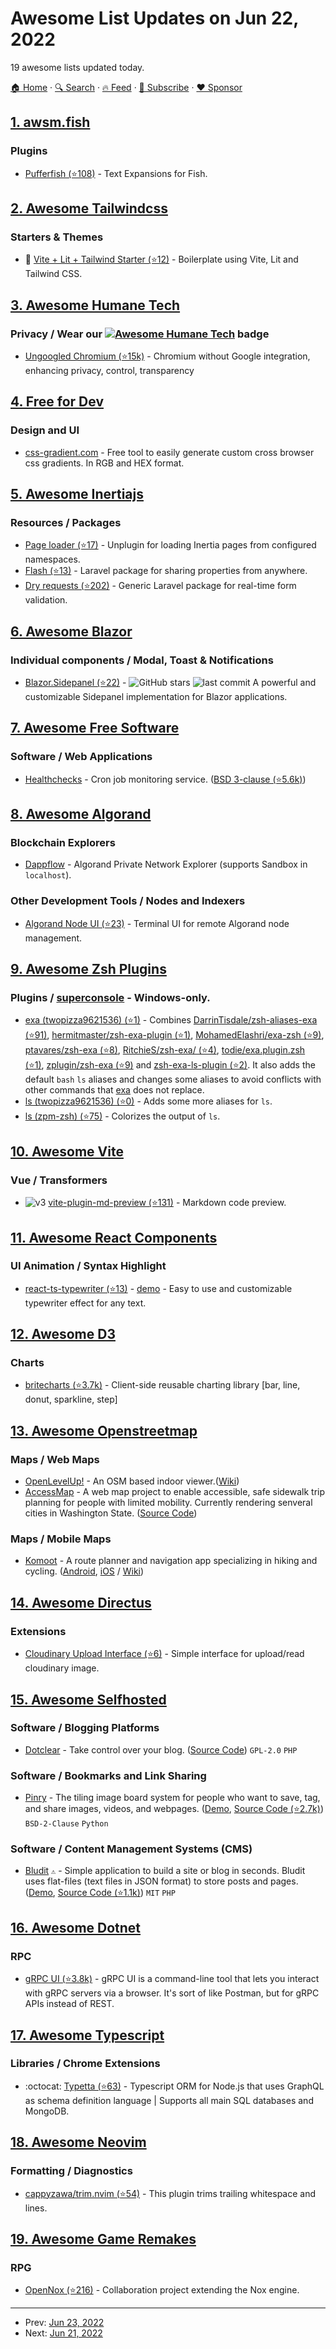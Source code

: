 # Awesome List Updates on Jun 22, 2022

19 awesome lists updated today.

[🏠 Home](/README.md) · [🔍 Search](https://www.trackawesomelist.com/search/) · [🔥 Feed](https://www.trackawesomelist.com/rss.xml) · [📮 Subscribe](https://trackawesomelist.us17.list-manage.com/subscribe?u=d2f0117aa829c83a63ec63c2f&id=36a103854c) · [❤️  Sponsor](https://github.com/sponsors/theowenyoung)



## [1. awsm.fish](/content/jorgebucaran/awsm.fish/README.md)

### Plugins

*   [Pufferfish (⭐108)](https://github.com/nickeb96/puffer-fish) - Text Expansions for Fish.

## [2. Awesome Tailwindcss](/content/aniftyco/awesome-tailwindcss/README.md)

### Starters & Themes

*   🚀 [Vite + Lit + Tailwind Starter (⭐12)](https://github.com/running-grass/starter-lit-with-tailwind) - Boilerplate using Vite, Lit and Tailwind CSS.

## [3. Awesome Humane Tech](/content/humanetech-community/awesome-humane-tech/README.md)

### Privacy / Wear our   [![Awesome Humane Tech](https://raw.githubusercontent.com/humanetech-community/awesome-humane-tech/main/humane-tech-badge.svg?sanitize=true)](https://github.com/humanetech-community/awesome-humane-tech)   badge

*   [Ungoogled Chromium (⭐15k)](https://github.com/ungoogled-software/ungoogled-chromium) - Chromium without Google integration, enhancing privacy, control, transparency

## [4. Free for Dev](/content/ripienaar/free-for-dev/README.md)

### Design and UI

*   [css-gradient.com](https://www.css-gradient.com/) - Free tool to easily generate custom cross browser css gradients. In RGB and HEX format.

## [5. Awesome Inertiajs](/content/innocenzi/awesome-inertiajs/README.md)

### Resources / Packages

*   [Page loader (⭐17)](https://github.com/ycs77/inertia-plugin) - Unplugin for loading Inertia pages from configured namespaces.
*   [Flash (⭐13)](https://github.com/igerslike/inertia-flash) - Laravel package for sharing properties from anywhere.
*   [Dry requests (⭐202)](https://github.com/dive-be/laravel-dry-requests) - Generic Laravel package for real-time form validation.

## [6. Awesome Blazor](/content/AdrienTorris/awesome-blazor/README.md)

### Individual components / Modal, Toast & Notifications

*   [Blazor.Sidepanel (⭐22)](https://github.com/Append-IT/Blazor.Sidepanel) - ![GitHub stars](https://img.shields.io/github/stars/Append-IT/Blazor.Sidepanel?style=flat-square\&cacheSeconds=604800) ![last commit](https://img.shields.io/github/last-commit/Append-IT/Blazor.Sidepanel?style=flat-square\&cacheSeconds=86400) A powerful and customizable Sidepanel implementation for Blazor applications.

## [7. Awesome Free Software](/content/johnjago/awesome-free-software/README.md)

### Software / Web Applications

*   [Healthchecks](https://healthchecks.io/) - Cron job monitoring service. ([BSD 3-clause (⭐5.6k)](https://github.com/healthchecks/healthchecks/blob/master/LICENSE))

## [8. Awesome Algorand](/content/aorumbayev/awesome-algorand/README.md)

### Blockchain Explorers

*   [Dappflow](https://explorer.dappflow.org/) - Algorand Private Network Explorer (supports Sandbox in `localhost`).

### Other Development Tools / Nodes and Indexers

*   [Algorand Node UI (⭐23)](https://github.com/algorand/node-ui) - Terminal UI for remote Algorand node management.

## [9. Awesome Zsh Plugins](/content/unixorn/awesome-zsh-plugins/README.md)

### Plugins / [superconsole](https://github.com/alexchmykhalo/superconsole)   \- Windows-only.

*   [exa (twopizza9621536) (⭐1)](https://github.com/TwoPizza9621536/zsh-exa) - Combines [DarrinTisdale/zsh-aliases-exa (⭐91)](https://github.com/DarrinTisdale/zsh-aliases-exa), [hermitmaster/zsh-exa-plugin (⭐1)](https://github.com/hermitmaster/zsh-exa-plugin), [MohamedElashri/exa-zsh (⭐9)](https://github.com/MohamedElashri/exa-zsh), [ptavares/zsh-exa (⭐8)](https://github.com/ptavares/zsh-exa), [RitchieS/zsh-exa/ (⭐4)](https://github.com/RitchieS/zsh-exa/), [todie/exa.plugin.zsh (⭐1)](https://github.com/todie/exa.plugin.zsh), [zplugin/zsh-exa (⭐9)](https://github.com/zplugin/zsh-exa) and [zsh-exa-ls-plugin (⭐2)](https://github.com/birdhackor/zsh-exa-ls-plugin). It also adds the default `bash` `ls` aliases and changes some aliases to avoid conflicts with other commands that [exa](https://the.exa.website) does not replace.
*   [ls (twopizza9621536) (⭐0)](https://github.com/TwoPizza9621536/zsh-ls) - Adds some more aliases for `ls`.
*   [ls (zpm-zsh) (⭐75)](https://github.com/zpm-zsh/ls) - Colorizes the output of `ls`.

## [10. Awesome Vite](/content/vitejs/awesome-vite/README.md)

### Vue / Transformers

*   ![v3](https://img.shields.io/badge/-v3-35495e) [vite-plugin-md-preview (⭐131)](https://github.com/JasKang/vite-plugin-md-preview) - Markdown code preview.

## [11. Awesome React Components](/content/brillout/awesome-react-components/README.md)

### UI Animation / Syntax Highlight

*   [react-ts-typewriter (⭐13)](https://github.com/gerardmarquinarubio/ReactTypewriter) - [demo](https://codesandbox.io/s/react-typewriter-example-mgyclf) - Easy to use and customizable typewriter effect for any text.

## [12. Awesome D3](/content/wbkd/awesome-d3/README.md)

### Charts

*   [britecharts (⭐3.7k)](https://github.com/britecharts/britecharts) - Client-side reusable charting library \[bar, line, donut, sparkline, step]

## [13. Awesome Openstreetmap](/content/osmlab/awesome-openstreetmap/README.md)

### Maps / Web Maps

*   [OpenLevelUp!](https://openlevelup.net/) - An OSM based indoor viewer.([Wiki](https://wiki.openstreetmap.org/wiki/OpenLevelUp))
*   [AccessMap](https://www.accessmap.io/) - A web map project to enable accessible, safe sidewalk trip planning for people with limited mobility. Currently rendering senveral cities in Washington State. ([Source Code](https://github.com/accessmap))

### Maps / Mobile Maps

*   [Komoot](https://www.komoot.com/) - A route planner and navigation app specializing in hiking and cycling. ([Android](https://market.android.com/details?id=de.komoot.android), [iOS](https://itunes.apple.com/de/app/id447374873?mt=8) / [Wiki](https://wiki.openstreetmap.org/wiki/Komoot))

## [14. Awesome Directus](/content/directus-community/awesome-directus/README.md)

### Extensions

*   [Cloudinary Upload Interface (⭐6)](https://github.com/kevcomparadise/directus-vue3-cloudinary-upload) - Simple interface for upload/read cloudinary image.

## [15. Awesome Selfhosted](/content/awesome-selfhosted/awesome-selfhosted/README.md)

### Software / Blogging Platforms

*   [Dotclear](https://dotclear.org/) - Take control over your blog. ([Source Code](https://git.dotclear.org/dev/dotclear)) `GPL-2.0` `PHP`

### Software / Bookmarks and Link Sharing

*   [Pinry](https://docs.getpinry.com/) - The tiling image board system for people who want to save, tag, and share images, videos, and webpages. ([Demo](https://pin.37soloist.com/), [Source Code (⭐2.7k)](https://github.com/pinry/pinry)) `BSD-2-Clause` `Python`

### Software / Content Management Systems (CMS)

*   [Bludit](https://www.bludit.com/) `⚠` - Simple application to build a site or blog in seconds. Bludit uses flat-files (text files in JSON format) to store posts and pages. ([Demo](https://demo.bludit.com/), [Source Code (⭐1.1k)](https://github.com/bludit/bludit)) `MIT` `PHP`

## [16. Awesome Dotnet](/content/quozd/awesome-dotnet/README.md)

### RPC

*   [gRPC UI (⭐3.8k)](https://github.com/fullstorydev/grpcui) - gRPC UI is a command-line tool that lets you interact with gRPC servers via a browser. It's sort of like Postman, but for gRPC APIs instead of REST.

## [17. Awesome Typescript](/content/dzharii/awesome-typescript/README.md)

### Libraries / Chrome Extensions

*   :octocat: [Typetta (⭐63)](https://github.com/twinlogix/typetta) - Typescript ORM for Node.js that uses GraphQL as schema definition language | Supports all main SQL databases and MongoDB.

## [18. Awesome Neovim](/content/rockerBOO/awesome-neovim/README.md)

### Formatting / Diagnostics

*   [cappyzawa/trim.nvim (⭐54)](https://github.com/cappyzawa/trim.nvim) - This plugin trims trailing whitespace and lines.

## [19. Awesome Game Remakes](/content/radek-sprta/awesome-game-remakes/README.md)

### RPG

*   [OpenNox (⭐216)](https://github.com/noxworld-dev/opennox) - Collaboration project extending the Nox engine.

---

- Prev: [Jun 23, 2022](/content/2022/06/23/README.md)
- Next: [Jun 21, 2022](/content/2022/06/21/README.md)